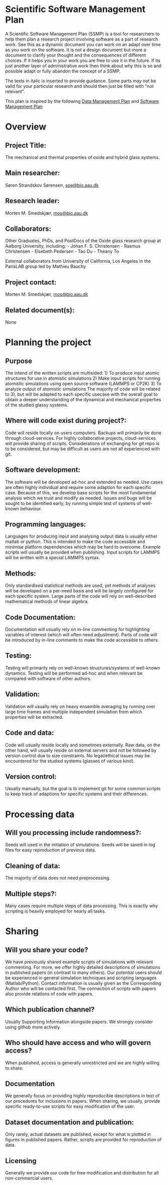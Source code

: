 # Scientific Software Management Plan

A Scientific Software Management Plan (SSMP) is a tool for researchers to help them plan a research project involving software as a part of research work. See this as a dynamic document you can work on an adapt over time as you work on the software. It is not a design document but more a document to clarify your thought and the consequences of different choices. If it helps you in your work you are free to use it in the future. If its just another layer of administrative work then think about why this is so and possible adapt or fully abandon the concept of a SSMP.

The texts in italic is inserted to provide guidance. Some parts may not be valid for your particular research and should then just be filled with "not relevant".

This plan is inspired by the following [Data Management Plan](https://healthsciences.ku.dk/research/responsible-conduct-of-research/SUND_Data_Management_Plan_Template_Final.docx/SUND_Data_Management_Plan_Template_Final.docx) and [Software Management Plan](https://doi.org/10.5281/zenodo.2159713)

# Overview

## Project Title:
The mechanical and thermal properties of oxide and hybrid glass systems.

## Main researcher: 
Søren Strandskov Sørensen, soe@bio.aau.dk

## Research leader: 
Morten M. Smedskjær, mos@bio.aau.dk

## Collaborators: 
Other Graduates, PhDs, and PostDocs of the Oxide glass research group at Aalborg University, including:
	- Johan F. S. Christensen
	- Rasmus Christensen
	- Elsebeth Pedersen
	- Tao Du
	- Theany To

External collaborators from University of California, Los Angeles in the ParisLAB group led by Mathieu Bauchy 

## Project contact: 
Morten M. Smedskjær, mos@bio.aau.dk

## Related document(s): 
None

# Planning the project

## Purpose
The intend of the written scripts are multisided:
	1) To produce input atomic structures for use in atomistic simulations 
	2) Make input scripts for running atomistic simulations using open source software (LAMMPS or CP2K)
	3) To analyze output of atomistic simulations
The majority of code will be related to 3), but will be adapted to each specific usecase with the overall goal to obtain a deeper understanding of the dynamical and mechanical properties of the studied glassy systems.

## Where will code exist during project?: 
Code will reside locally on users computers. Backups will primarily be done through cloud-services. For highly collaborative projects, cloud-services will provide sharing of scripts. Considerations of exchanging for git repo is to be considered, but may be difficult as users are not all experienced with git.

## Software development: 
The software will be developed ad-hoc and extended as needed. Use cases are often highly individual and require some adaption for each specific case. Because of this, we develop base scripts for the most fundamental analysis which we trust and modify as needed. Issues and bugs will be sought to be identified early, by running simple test of systems of well-known behaviour.

## Programming languages:
Languages for producing input and analysing output data is usually either matlab or python. This is intended to make the code accessible and minimise platform dependencies which may be hard to overcome. Example scripts will usually be provided when publishing. Input scripts for LAMMPS will be written with a special LAMMPS syntax. 

## Methods: 
Only standardised statistical methods are used, yet methods of analyses will be developed on a per-need basis and will be largely configured for each specific system. Large parts of the code will rely on well-described mathematical methods of linear algebra. 

## Code Documentation: 
Documentation will usually rely on in-line commenting for highlighting variables of interest (which will often need adjustment). Parts of code will be introduced by in-line comments to make the code accessible to others. 

## Testing: 
Testing will primarily rely on well-known structures/systems of well-known dynamics. Testing will be performed ad-hoc and when relevant be compared with software of other authors. 

## Validation: 
Validation will usually rely on heavy ensemble averaging by running over large time frames and multiple independent simulation from which properties will be extracted.

## Code and data: 
Code will usually reside locally and sometimes externally. Raw data, on the other hand, will usually reside on external servers and not be followed by version control due to size constraints. No legal/ethical issues may be encountered for the studied systems (glasses of various kind). 

## Version control: 
Usually manually, but the goal is to implement git for some common scripts to keep track of adaptions for specific systems and their differences.

# Processing data

##  Will you processing include randomness?: 
Seeds will used in the initiation of simulations. Seeds will be saved in log files for easy reproduction of previous data.

## Cleaning of data: 
The majority of data does not need preprocessing. 

## Multiple steps?: 
Many cases require multiple steps of data processing. This is exactly why scripting is heavily employed for nearly all tasks.

# Sharing
## Will you share your code? 
We have previously shared example scripts of simulations with relevant commenting. For more, we offer highly detailed descriptions of simulations in published papers (in contrast to many others). Our potential users should be experienced in general simulation techniques and scripting languages (Matlab/Python). Contact information is usually given as the Corresponding Author who will be contacted first. The connection of scripts with papers also provide relations of code with papers.

## Which publication channel? 
Usually Supporting Information alongside papers. We strongly consider using github more actively. 

## Who should have access and who will govern access?
When published, access is generally unrestricted and we are highly willing to share. 

## Documentation 
We generally focus on providing highly reproducible descriptions in text of our procedures for inclusions in papers. When sharing, we usually, provide specific ready-to-use scripts for easy modification of the user. 

## Dataset documentation and publication: 
Only rarely, actual datasets are published, except for what is plotted in figures in published papers. Rather, scripts are provided for reproduction of data.

## Licensing 
Generally we provide our code for free modification and distribution for all non-commercial users. 

